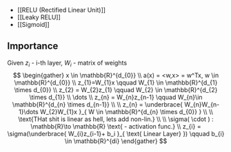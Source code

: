 
- [[RELU (Rectified Linear Unit)]]
- [[Leaky RELU]]
- [[Sigmoid]]

## Importance

Given $z_{i}$ - i-th layer, $W_{i}$ - matrix of weights
$$
\begin{gather}
x \in \mathbb{R}^{d_{0}}  \\
a(x) = <w,x> = w^Tx, w \in \mathbb{R}^{d_{0}} \\
z_{1}=W_{1}x \qquad W_{1} \in \mathbb{R}^{d_{1} \times d_{0}} \\
z_{2} = W_{2}z_{1} \qquad W_{2} \in \mathbb{R}^{d_{2} \times d_{1}} \\
\dots \\
z_{n} = W_{n}z_{n-1} \qquad W_{n}\in \mathbb{R}^{d_{n} \times d_{n-1}} \\ \\
z_{n} = \underbrace{ W_{n}W_{n-1}\dots W_{2}W_{1}x }_{ W \in \mathbb{R}^{d_{n} \times d_{0}} } \\ \\
\text{THat shit is linear as hell, lets add non-lin.} \\ \\
\sigma( \cdot ) : \mathbb{R}\to \mathbb{R} \text{ - activation func.} \\
z_{i} = \sigma(\underbrace{ W_{i}z_{i-1}+ b_i }_{ \text{ Linear Layer} }) \qquad b_{i} \in \mathbb{R}^{di}
\end{gather}
$$
